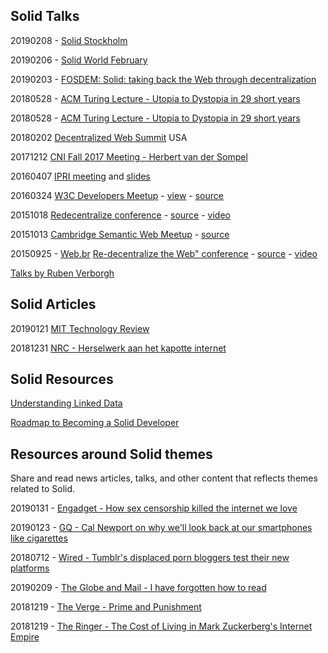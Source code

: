 ## Solid Talks

20190208 - [Solid Stockholm](https://docs.google.com/presentation/d/1G34UGSzaGCXdeMgOTWup-54y7JdCoFwMPtlojidIKdc/edit#slide=id.p) 

20190206 - [Solid World February](https://pieterheyvaert.com/blog/2019/02/10/solid-world-summary/) 

20190203 - [FOSDEM: Solid: taking back the Web through decentralization](https://rubenverborgh.github.io/Slides-FOSDEM-2019/)

20180528 - [ACM Turing Lecture - Utopia to Dystopia in 29 short years](https://www.w3.org/2018/Talks/0529-timbl-turing/timbl-turing-slides-utopia-to-dystopia.html)

20180528 - [ACM Turing Lecture - Utopia to Dystopia in 29 short years](https://www.w3.org/2018/Talks/0529-timbl-turing/timbl-turing-slides-utopia-to-dystopia.html)

20180202 [Decentralized Web Summit](https://solid.github.io/dweb-summit-2018/) USA

20171212 [CNI Fall 2017 Meeting - Herbert van der Sompel](https://www.slideshare.net/hvdsomp/paul-evan-peters-lecture/)

20160407 [IPRI meeting](https://slides.com/deiu/redecentralize-2015#/) and [slides](slides-redecentralize-conf.html)

20160324 [W3C Developers Meetup](http://www.meetup.com/W3C-developers-in-Boston/events/229580827/) - [view](https://slides.com/deiu/redecentralize-2015#/) - [source](slides-redecentralize-conf.html)

20151018 [Redecentralize conference](https://slides.com/deiu/redecentralize-2015#/) - [source](slides-redecentralize-conf.html) - [video](https://www.youtube.com/watch?v=yi4SgNyDJ9w)

20151013 [Cambridge Semantic Web Meetup](http://slides.com/deiu/solid-tech#/) - [source](slides-solid-tech.html)

20150925 - [Web.br](http://conferenciaweb.w3c.br/) [Re-decentralize the Web" conference](https://deiu.github.io/2015-web.br-conference#/) - [source](slides-re-decentralize.html) - [video](https://www.youtube.com/watch?v=BPZiBDPKiGk)

[Talks by Ruben Verborgh](https://github.com/search?q=%23solid+%23slides)

## Solid Articles

20190121 [MIT Technology Review](http://www.mittrchina.com/news/3453)

20181231 [NRC - Herselwerk aan het kapotte internet](https://www.nrc.nl/nieuws/2018/12/31/herstelwerk-aan-het-kapotte-internet-a3127480)

## Solid Resources

[Understanding Linked Data](https://github.com/solid/understanding-linked-data)

[Roadmap to Becoming a Solid Developer](https://github.com/LearnSolid/solid-roadmap) 

## Resources around Solid themes 
Share and read news articles, talks, and other content that reflects themes related to Solid. 

20190131 - [Engadget - How sex censorship killed the internet we love](https://www.engadget.com/2019/01/31/sex-censorship-killed-internet-fosta-sesta/)

20190123 - [GQ - Cal Newport on why we'll look back at our smartphones like cigarettes](https://www.gq.com/story/cal-newport-digital-minimalism)

20180712 - [Wired - Tumblr's displaced porn bloggers test their new platforms](https://www.wired.com/story/tumblr-porn-bloggers-dreamwidth-pillowfort/)

20190209 - [The Globe and Mail - I have forgotten how to read](https://www.theglobeandmail.com/opinion/i-have-forgotten-how-toread/article37921379/) 

20181219 - [The Verge - Prime and Punishment](https://www.theverge.com/2018/12/19/18140799/amazon-marketplace-scams-seller-court-appeal-reinstatement) 

20181219 - [The Ringer - The Cost of Living in Mark Zuckerberg's Internet Empire](https://www.theringer.com/tech/2018/12/19/18148701/mark-zuckerberg-facebook-year-in-review)
